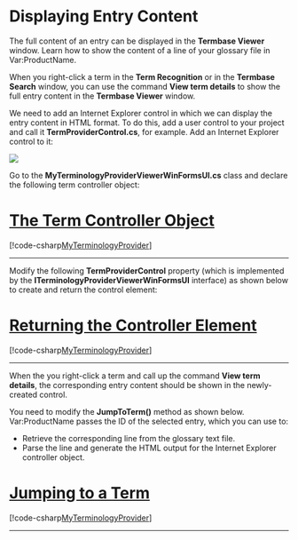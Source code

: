 Displaying Entry Content
====
The full content of an entry can be displayed in the **Termbase Viewer** window. Learn how to show the content of a line of your glossary file in Var:ProductName.

When you right-click a term in the **Term Recognition** or in the **Termbase Search** window, you can use the command **View term details** to show the full entry content in the **Termbase Viewer** window.

We need to add an Internet Explorer control in which we can display the entry content in HTML format. To do this, add a user control to your project and call it **TermProviderControl.cs**, for example. Add an Internet Explorer control to it:

<img style="display:block; " src="images/Control.jpg">


Go to the **MyTerminologyProviderViewerWinFormsUI.cs** class and declare the following term controller object:
# [The Term Controller Object](#tab/tabid-1)
[!code-csharp[MyTerminologyProvider](code_samples/MyTerminologyProvider.cs#L18-L19)]
***

Modify the following **TermProviderControl** property (which is implemented by the **ITerminologyProviderViewerWinFormsUI** interface) as shown below to create and return the control element:

# [Returning the Controller Element](#tab/tabid-2)
[!code-csharp[MyTerminologyProvider](code_samples/MyTerminologyProvider.cs#L21-L30)]
***

When the you right-click a term and call up the command **View term details**, the corresponding entry content should be shown in the newly-created control.

You need to modify the **JumpToTerm()** method as shown below. Var:ProductName passes the ID of the selected entry, which you can use to:

* Retrieve the corresponding line from the glossary text file.
* Parse the line and generate the HTML output for the Internet Explorer controller object.

# [Jumping to a Term](#tab/tabid-3)
[!code-csharp[MyTerminologyProvider](code_samples/MyTerminologyProviderViewerWinFormsUI.cs#L123-L161)]
***
